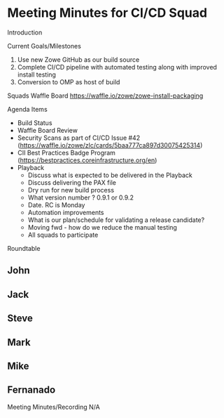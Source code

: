 # Meeting Minutes for CI/CD Squad

Introduction

Current Goals/Milestones

1. Use new Zowe GitHub as our build source
2. Complete CI/CD pipeline with automated testing along with improved install testing
3. Conversion to OMP as host of build

Squads Waffle Board
https://waffle.io/zowe/zowe-install-packaging

Agenda Items

- Build Status
- Waffle Board Review
- Security Scans as part of CI/CD Issue #42 (https://waffle.io/zowe/zlc/cards/5baa777ca897d30075425314)
- CII Best Practices Badge Program (https://bestpractices.coreinfrastructure.org/en)
- Playback
  - Discuss what is expected to be delivered in the Playback
  - Discuss delivering the PAX file
  - Dry run for new build process
  - What version number ? 0.9.1 or 0.9.2
  - Date. RC is Monday
  - Automation improvements
  - What is our plan/schedule for validating a release candidate?
  - Moving fwd - how do we reduce the manual testing 
  - All squads to participate

Roundtable

John
-

Jack
-

Steve
-

Mark
-

Mike
-

Fernanado
-

Meeting Minutes/Recording
N/A
